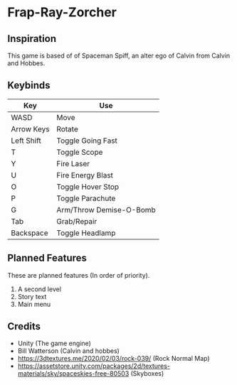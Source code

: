 # Frap-Ray-Zorcher

## Inspiration
This game is based of of Spaceman Spiff, an alter ego of Calvin from Calvin and Hobbes.

## Keybinds
|Key       |Use                    |
|----------|-----------------------|
|WASD      |Move                   |
|Arrow Keys|Rotate                 |
|Left Shift|Toggle Going Fast      |
|T         |Toggle Scope           |
|Y         |Fire Laser             |
|U         |Fire Energy Blast      |
|O         |Toggle Hover Stop      |
|P         |Toggle Parachute       |
|G         |Arm/Throw Demise-O-Bomb|
|Tab       |Grab/Repair            |
|Backspace |Toggle Headlamp        |

## Planned Features
These are planned features (In order of priority).
 1. A second level
 1. Story text
 1. Main menu
 

## Credits
 * Unity (The game engine)
 * Bill Watterson (Calvin and hobbes)
 * https://3dtextures.me/2020/02/03/rock-039/ (Rock Normal Map)
 * https://assetstore.unity.com/packages/2d/textures-materials/sky/spaceskies-free-80503 (Skyboxes)
